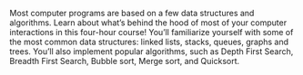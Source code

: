 Most computer programs are based on a few data structures and algorithms. Learn about what’s behind the hood of most of your computer interactions in this four-hour course! You’ll familiarize yourself with some of the most common data structures: linked lists, stacks, queues, graphs and trees. You’ll also implement popular algorithms, such as Depth First Search, Breadth First Search, Bubble sort, Merge sort, and Quicksort.
